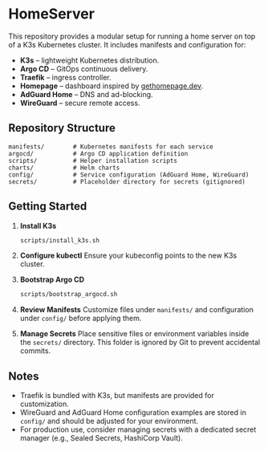 # HomeServer

This repository provides a modular setup for running a home server on top of a K3s Kubernetes cluster. It includes manifests and configuration for:

- **K3s** – lightweight Kubernetes distribution.
- **Argo CD** – GitOps continuous delivery.
- **Traefik** – ingress controller.
- **Homepage** – dashboard inspired by [gethomepage.dev](https://gethomepage.dev).
- **AdGuard Home** – DNS and ad-blocking.
- **WireGuard** – secure remote access.

## Repository Structure

```
manifests/        # Kubernetes manifests for each service
argocd/           # Argo CD application definition
scripts/          # Helper installation scripts
charts/           # Helm charts
config/           # Service configuration (AdGuard Home, WireGuard)
secrets/          # Placeholder directory for secrets (gitignored)
```

## Getting Started

1. **Install K3s**
   ```bash
   scripts/install_k3s.sh
   ```

2. **Configure kubectl**
   Ensure your kubeconfig points to the new K3s cluster.

3. **Bootstrap Argo CD**
   ```bash
   scripts/bootstrap_argocd.sh
   ```

4. **Review Manifests**
   Customize files under `manifests/` and configuration under `config/` before applying them.

5. **Manage Secrets**
   Place sensitive files or environment variables inside the `secrets/` directory. This folder is ignored by Git to prevent accidental commits.

## Notes

- Traefik is bundled with K3s, but manifests are provided for customization.
- WireGuard and AdGuard Home configuration examples are stored in `config/` and should be adjusted for your environment.
- For production use, consider managing secrets with a dedicated secret manager (e.g., Sealed Secrets, HashiCorp Vault).

